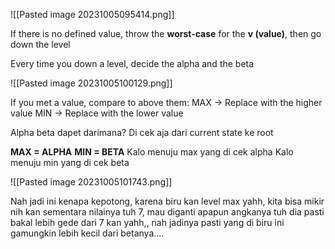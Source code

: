 ![[Pasted image 20231005095414.png]]

If there is no defined value, throw the **worst-case** for the **v (value)**, then go down the level

Every time you down a level, decide the alpha and the beta

![[Pasted image 20231005100129.png]]


If you met a value, compare to above them:
MAX -> Replace with the higher value
MIN -> Replace with the lower value

 
Alpha beta dapet darimana? Di cek aja dari current state ke root 

**MAX = ALPHA**
**MIN = BETA**
Kalo menuju max yang di cek alpha
Kalo menuju min yang di cek beta

![[Pasted image 20231005101743.png]]

Nah jadi ini kenapa kepotong, karena biru kan level max yahh, kita bisa mikir nih kan sementara nilainya tuh 7, mau diganti apapun angkanya tuh dia pasti bakal lebih gede dari 7 kan yahh,, nah jadinya pasti yang di biru ini gamungkin lebih kecil dari betanya.... 